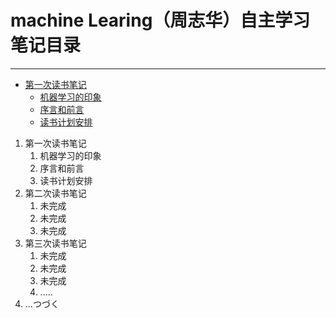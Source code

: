 # machine Learing（**周志华**）自主学习笔记目录 
---
* [第一次读书笔记](第一次读书笔记.md)
  - [机器学习的印象](第一次读书笔记.md)
  - [序言和前言](第一次读书笔记.md)
  - [ 读书计划安排](第一次读书笔记.md)
1. 第一次读书笔记
    1. 机器学习的印象
    2. 序言和前言
    3. 读书计划安排
2. 第二次读书笔记
    1. 未完成
    2. 未完成
    3. 未完成
3. 第三次读书笔记
    1. 未完成
    2. 未完成
    3. 未完成
    4. .....
 4. ...つづく
 



 
